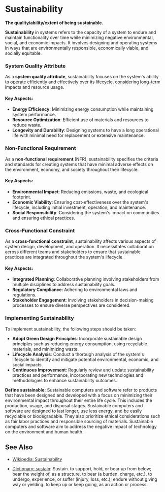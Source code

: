 # Sustainability

**The quality/ability/extent of being sustainable.**

<span data-chatgpt-prompt="sustainability + template">

**Sustainability** in systems refers to the capacity of a system to endure and maintain functionality over time while minimizing negative environmental, social, and economic impacts. It involves designing and operating systems in ways that are environmentally responsible, economically viable, and socially equitable.

### System Quality Attribute

As a **system quality attribute**, sustainability focuses on the system's ability to operate efficiently and effectively over its lifecycle, considering long-term impacts and resource usage.

#### Key Aspects:
- **Energy Efficiency**: Minimizing energy consumption while maintaining system performance.
- **Resource Optimization**: Efficient use of materials and resources to reduce waste.
- **Longevity and Durability**: Designing systems to have a long operational life with minimal need for replacement or extensive maintenance.

### Non-Functional Requirement

As a **non-functional requirement** (NFR), sustainability specifies the criteria and standards for creating systems that have minimal adverse effects on the environment, economy, and society throughout their lifecycle.

#### Key Aspects:
- **Environmental Impact**: Reducing emissions, waste, and ecological footprint.
- **Economic Viability**: Ensuring cost-effectiveness over the system's lifecycle, including initial investment, operation, and maintenance.
- **Social Responsibility**: Considering the system's impact on communities and ensuring ethical practices.

### Cross-Functional Constraint

As a **cross-functional constraint**, sustainability affects various aspects of system design, development, and operation. It necessitates collaboration across different teams and stakeholders to ensure that sustainable practices are integrated throughout the system's lifecycle.

#### Key Aspects:
- **Integrated Planning**: Collaborative planning involving stakeholders from multiple disciplines to address sustainability goals.
- **Regulatory Compliance**: Adhering to environmental laws and regulations.
- **Stakeholder Engagement**: Involving stakeholders in decision-making processes to ensure diverse perspectives are considered.

### Implementing Sustainability

To implement sustainability, the following steps should be taken:
- **Adopt Green Design Principles**: Incorporate sustainable design principles such as reducing energy consumption, using recyclable materials, and minimizing waste.
- **Lifecycle Analysis**: Conduct a thorough analysis of the system's lifecycle to identify and mitigate potential environmental, economic, and social impacts.
- **Continuous Improvement**: Regularly review and update sustainability practices and performance, incorporating new technologies and methodologies to enhance sustainability outcomes.

</span>

**Define sustainable:** <span data-chatgpt-prompt="define sustainable (computers and software)">Sustainable computers and software refer to products that have been designed and developed with a focus on minimizing their environmental impact throughout their entire life cycle. This includes the production, usage, and disposal stages. Sustainable computers and software are designed to last longer, use less energy, and be easily recyclable or biodegradable. They also prioritize ethical considerations such as fair labor practices and responsible sourcing of materials. Sustainable computers and software aim to address the negative impact of technology on the environment and human health.</span>

## See Also

* [Wikipedia: Sustainability](https://wikipedia.org/wiki/Sustainability)

* [Dictionary: sustain](https://www.dictionary.com/browse/sustain): Sustain. to support, hold, or bear up from below; bear the weight of, as a structure. to bear (a burden, charge, etc.). to undergo, experience, or suffer (injury, loss, etc.); endure without giving way or yielding. to keep up or keep going, as an action or process.
